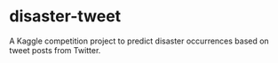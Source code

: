 # disaster-tweet
A Kaggle competition project to predict disaster occurrences based on tweet posts from Twitter.
